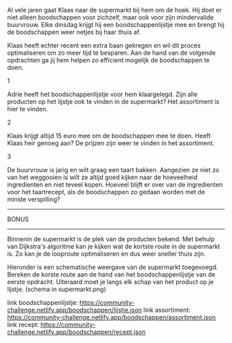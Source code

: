 Al vele jaren gaat Klaas naar de supermarkt bij hem om de hoek. Hij doet er niet alleen boodschappen voor zichzelf, maar ook voor zijn mindervalide buurvrouw. Elke dinsdag krijgt hij een boodschappenlijstje mee en brengt hij de boodschappen weer netjes bij haar thuis af.

Klaas heeft echter recent een extra baan gekregen en wil dit proces optimaliseren om zo meer tijd te besparen. Aan de hand van de volgende opdrachten ga jij hem helpen zo efficient mogelijk de boodschappen te doen.

1

Adrie heeft het boodschappenlijstje voor hem klaargelegd. Zijn alle producten op het lijstje ook te vinden in de supermarkt? Het assortiment is hier te vinden.

2

Klaas krijgt altijd 15 euro mee om de boodschappen mee te doen. Heeft Klaas heir genoeg aan? De prijzen zijn weer te vinden in het assortiment.

3

De buurvrouw is jarig en wilt graag een taart bakken. Aangezien ze niet zo van het weggooien is wilt ze altijd goed kijken naar de hoeveelheid ingredienten en niet teveel kopen. Hoeveel blijft er over van de ingredienten voor het taartrecept, als de boodschappen zo gedaan worden met de minste verspilling?

***
BONUS
***

Binnenin de supermarkt is de plek van de producten bekend. Met behulp van Dijkstra's algoritme kan je kijken wat de kortste route in de supermarkt is. Zo kan je de looproute optimaliseren en dus weer sneller thuis zijn.

Hieronder is een schematische weergave van de supermarkt toegevoegd. Bereken de korste route aan de hand van het boodschappenlijstje van de eerste opdracht. Uiteraard moet je langs elk schap van het product op je lijstje.
(schema in supermarkt.png)

link boodschappenlijstje: https://community-challenge.netlify.app/boodschappen/lijstje.json
link assortiment: https://community-challenge.netlify.app/boodschappen/assortiment.json
link recept: https://community-challenge.netlify.app/boodschappen/recept.json
